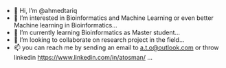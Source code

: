 - 👋 Hi, I’m @ahmedtariq
- 👀 I’m interested in Bioinformatics and Machine Learning or even better Machine learning in Bioinformatics...
- 🌱 I’m currently learning Bioinformatics as Master student...
- 💞️ I’m looking to collaborate on research project in the field...
- 📫 you can reach me by sending an email to a.t.o@outlook.com or throw linkedin https://www.linkedin.com/in/atosman/ ...

<!---
ahmedtariq/ahmedtariq is a ✨ special ✨ repository because its `README.md` (this file) appears on your GitHub profile.
You can click the Preview link to take a look at your changes.
--->
